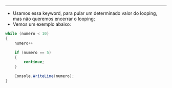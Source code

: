 ___
- Usamos essa keyword, para pular um determinado valor do looping, mas não queremos encerrar o looping;
- Vemos um exemplo abaixo:
```c#
while (numero < 10)
{
	numero++

	if (numero == 5)
	{
		continue;
	}

	Console.WriteLine(numero);
}
```